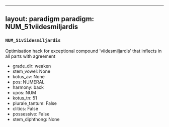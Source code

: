 
---
layout: paradigm
paradigm: NUM_51viidesmiljardis
---
### ` NUM_51viidesmiljardis `

Optimisation hack for exceptional compound ’viidesmiljardis’ that inflects in all parts with agreement
* grade_dir: weaken
* stem_vowel: None
* kotus_av: None
* pos: NUMERAL
* harmony: back
* upos: NUM
* kotus_tn: 51
* plurale_tantum: False
* clitics: False
* possessive: False
* stem_diphthong: None
